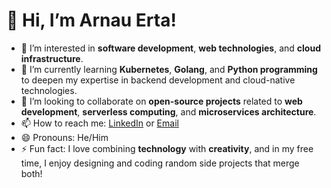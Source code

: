 # 👋 Hi, I’m Arnau Erta!

- 👀 I’m interested in **software development**, **web technologies**, and **cloud infrastructure**.
- 🌱 I’m currently learning **Kubernetes**, **Golang**, and **Python programming** to deepen my expertise in backend development and cloud-native technologies.
- 💞️ I’m looking to collaborate on **open-source projects** related to **web development**, **serverless computing**, and **microservices architecture**.
- 📫 How to reach me: [LinkedIn](https://www.linkedin.com/in/arnauerta) or [Email](mailto:aerta7@gmail.com)
- 😄 Pronouns: He/Him
- ⚡ Fun fact: I love combining **technology** with **creativity**, and in my free time, I enjoy designing and coding random side projects that merge both!

<!---
Debugzilla/Debugzilla is a ✨ special ✨ repository because its `README.md` (this file) appears on your GitHub profile.
You can click the Preview link to take a look at your changes.
--->
